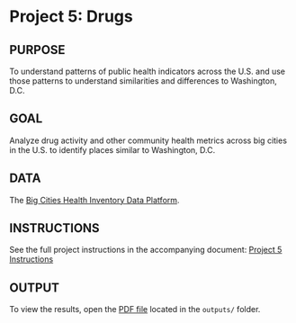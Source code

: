 # Project 5: Drugs

## PURPOSE 
To understand patterns of public health indicators across the U.S. and use those patterns to understand similarities and differences to Washington, D.C.

## GOAL
Analyze drug activity and other community health metrics across big cities in the U.S. to identify places similar to Washington, D.C.

## DATA
The [Big Cities Health Inventory Data Platform](https://bigcitieshealthdata.org/).

## INSTRUCTIONS
See the full project instructions in the accompanying document: [Project 5 Instructions](instructions/Project5_Instructions.pdf)

## OUTPUT
To view the results, open the [PDF file](outputs/Project5.pdf) located in the `outputs/` folder.
